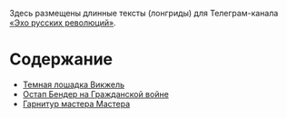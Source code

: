 Здесь размещены длинные тексты (лонгриды) для Телеграм-канала [«Эхо русских революций»](https://t.me/channel_1917).

# Содержание

* [Темная лошадка Викжель](/echo-1917/vikjel)
* [Остап Бендер на Гражданской войне](/echo-1917/ostap-na-grajdanskoy)
* [Гарнитур мастера Мастера](/echo-1917/bulgakov-12-stulyev)

<!--
Их можно также найти в моем [boosty-блоге](https://boosty.to/channel-1917), где есть все необходимое для того, чтобы финансово поддержать усилия автора по исследованию феноменов 1905-1907 и 1917 гг.

Этот `README`-файл является главной страницей сайта, размещенного на gh-pages, поэтому cсылки в разделе «Содержание» не работают в репозитории Github. Начните просмотр [здесь](https://yababay.github.io/boosty-1917).

# Содержание

* [Темная лошадка Викжель](./vikjel)
* [Непредсказуемое прошлое Владимира Владимировича](./nepredskazuemoe-proshloe-vv)
* [«Чтобы пузом на врага лечь...»](articles/puzom-na-vraga)
* [Богемный милитаризм](articles/bogemniy-militarizm)
* [Поэтиное сердце](articles/poetinoe-serdtse)
* [Богемный пацифизм](articles/bogemniy-pacifizm)
* [Фрагменты из книги Марины Цветаевой «Вольный проезд»](articles/volniy-proezd)
* [Как Марина Цветаева «убила свою собственную трехлетнюю дочь»](articles/ubila-rebenka)
* [Бертран Рассел о Советах](articles/rassel-sovety)
* [Почему я отключил комментарии](articles/no-comments)
* [Шелдон и Ильич](articles/sheldon)
* [Бронепоезда Белой армии](articles/bronepoezd)
-->
